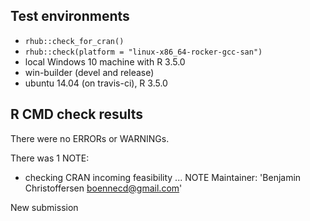 ## Test environments
* `rhub::check_for_cran()`
* `rhub::check(platform = "linux-x86_64-rocker-gcc-san")`
* local Windows 10 machine with R 3.5.0
* win-builder (devel and release)
* ubuntu 14.04 (on travis-ci), R 3.5.0

## R CMD check results
There were no ERRORs or WARNINGs. 

There was 1 NOTE:
* checking CRAN incoming feasibility ... NOTE
Maintainer: 'Benjamin Christoffersen <boennecd@gmail.com>'

New submission

